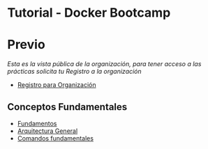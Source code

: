 # Tutorial - Docker Bootcamp

# Previo

*Esta es la vista pública de la organización, para tener acceso a las prácticas solicita tu Registro a la organización*

* [Registro para Organización](https://itculiacanedu-my.sharepoint.com/:x:/g/personal/ricardo_qm_culiacan_tecnm_mx/EfbRXCjCXMZEnUqIMJ9mU84Bwkl8vPR7cx_DSd4s9hGw6w?e=7K2zdl)

## Conceptos Fundamentales

* [Fundamentos](https://github.com/ENC2023/docker-basic)
* [Arquitectura General](https://dev.to/pavanbelagatti/getting-started-with-docker-for-developers-3apo)
* [Comandos fundamentales](https://gist.github.com/ricardo-qm/5e9c60d0e7171a1ac3910dab3d6ecc59)
